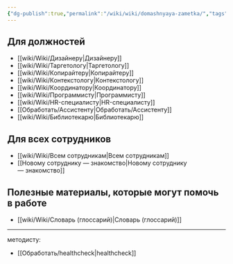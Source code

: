 ```yaml
---
{"dg-publish":true,"permalink":"/wiki/wiki/domashnyaya-zametka/","tags":["gardenEntry"]}
---
```


## Для должностей
- [[wiki/Wiki/Дизайнеру\|Дизайнеру]]
- [[wiki/Wiki/Таргетологу\|Таргетологу]]
- [[wiki/Wiki/Копирайтеру\|Копирайтеру]]
- [[wiki/Wiki/Контекстологу\|Контекстологу]]
- [[wiki/Wiki/Координатору\|Координатору]]
- [[wiki/Wiki/Программисту\|Программисту]]
- [[wiki/Wiki/HR-специалисту\|HR-специалисту]]
- [[Обработать/Ассистенту\|Обработать/Ассистенту]]
- [[wiki/Wiki/Библиотекарю\|Библиотекарю]]

## Для всех сотрудников
- [[wiki/Wiki/Всем сотрудникам\|Всем сотрудникам]]
- [[Новому сотруднику — знакомство\|Новому сотруднику — знакомство]]

## Полезные материалы, которые могут помочь в работе
- [[wiki/Wiki/Словарь (глоссарий)\|Словарь (глоссарий)]]

---
методисту: 
- [[Обработать/healthcheck\|healthcheck]] 

